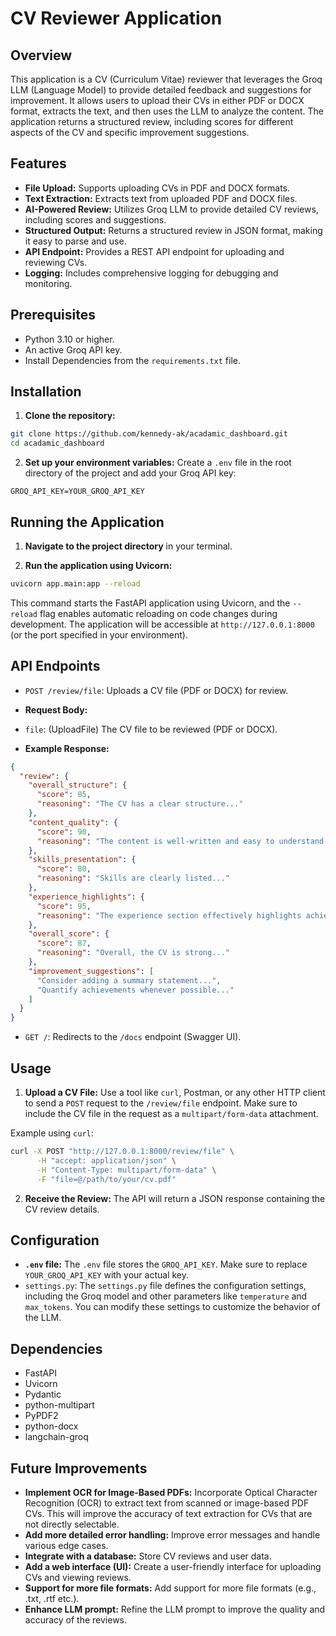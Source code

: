 # CV Reviewer Application

## Overview

This application is a CV (Curriculum Vitae) reviewer that leverages the Groq LLM (Language Model) to provide detailed feedback and suggestions for improvement. It allows users to upload their CVs in either PDF or DOCX format, extracts the text, and then uses the LLM to analyze the content. The application returns a structured review, including scores for different aspects of the CV and specific improvement suggestions.

## Features

-   **File Upload:** Supports uploading CVs in PDF and DOCX formats.
-   **Text Extraction:** Extracts text from uploaded PDF and DOCX files.
-   **AI-Powered Review:** Utilizes Groq LLM to provide detailed CV reviews, including scores and suggestions.
-   **Structured Output:** Returns a structured review in JSON format, making it easy to parse and use.
-   **API Endpoint:** Provides a REST API endpoint for uploading and reviewing CVs.
-   **Logging:** Includes comprehensive logging for debugging and monitoring.

## Prerequisites

-   Python 3.10 or higher.
-   An active Groq API key.
-   Install Dependencies from the `requirements.txt` file.

## Installation

1.  **Clone the repository:**
  ```bash
  git clone https://github.com/kennedy-ak/acadamic_dashboard.git
  cd acadamic_dashboard
  ```

2.  **Set up your environment variables:**
  Create a `.env` file in the root directory of the project and add your Groq API key:

  ```
  GROQ_API_KEY=YOUR_GROQ_API_KEY
  ```

## Running the Application

1.  **Navigate to the project directory** in your terminal.

2.  **Run the application using Uvicorn:**
  ```bash
  uvicorn app.main:app --reload
  ```
  This command starts the FastAPI application using Uvicorn, and the `--reload` flag enables automatic reloading on code changes during development. The application will be accessible at `http://127.0.0.1:8000` (or the port specified in your environment).

## API Endpoints

-   `POST /review/file`: Uploads a CV file (PDF or DOCX) for review.

-   **Request Body:**
  -   `file`:  (UploadFile) The CV file to be reviewed (PDF or DOCX).

-   **Example Response:**
  ```json
  {
    "review": {
      "overall_structure": {
        "score": 85,
        "reasoning": "The CV has a clear structure..."
      },
      "content_quality": {
        "score": 90,
        "reasoning": "The content is well-written and easy to understand..."
      },
      "skills_presentation": {
        "score": 80,
        "reasoning": "Skills are clearly listed..."
      },
      "experience_highlights": {
        "score": 95,
        "reasoning": "The experience section effectively highlights achievements..."
      },
      "overall_score": {
        "score": 87,
        "reasoning": "Overall, the CV is strong..."
      },
      "improvement_suggestions": [
        "Consider adding a summary statement...",
        "Quantify achievements whenever possible..."
      ]
    }
  }
  ```

-   `GET /`:  Redirects to the `/docs` endpoint (Swagger UI).

## Usage

1.  **Upload a CV File:** Use a tool like `curl`, Postman, or any other HTTP client to send a `POST` request to the `/review/file` endpoint.  Make sure to include the CV file in the request as a `multipart/form-data` attachment.

  Example using `curl`:

  ```bash
  curl -X POST "http://127.0.0.1:8000/review/file" \
        -H "accept: application/json" \
        -H "Content-Type: multipart/form-data" \
        -F "file=@/path/to/your/cv.pdf"
  ```

2.  **Receive the Review:** The API will return a JSON response containing the CV review details.

## Configuration

-   **`.env` file:**  The `.env` file stores the `GROQ_API_KEY`.  Make sure to replace `YOUR_GROQ_API_KEY` with your actual key.
-   `settings.py`: The `settings.py` file defines the configuration settings, including the Groq model and other parameters like `temperature` and `max_tokens`. You can modify these settings to customize the behavior of the LLM.

## Dependencies

-   FastAPI
-   Uvicorn
-   Pydantic
-   python-multipart
-   PyPDF2
-   python-docx
-   langchain-groq

## Future Improvements

-   **Implement OCR for Image-Based PDFs:** Incorporate Optical Character Recognition (OCR) to extract text from scanned or image-based PDF CVs. This will improve the accuracy of text extraction for CVs that are not directly selectable.
-   **Add more detailed error handling:** Improve error messages and handle various edge cases.
-   **Integrate with a database:** Store CV reviews and user data.
-   **Add a web interface (UI):** Create a user-friendly interface for uploading CVs and viewing reviews.
-   **Support for more file formats:** Add support for more file formats (e.g., .txt, .rtf etc.).
-   **Enhance LLM prompt:** Refine the LLM prompt to improve the quality and accuracy of the reviews.
